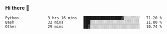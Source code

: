 ### Hi there 👋

<!--START_SECTION:waka-->

```text
Python             3 hrs 16 mins   █████████████████▓░░░░░░░   71.20 %
Bash               32 mins         ███░░░░░░░░░░░░░░░░░░░░░░   11.80 %
Other              29 mins         ██▓░░░░░░░░░░░░░░░░░░░░░░   10.74 %
```

<!--END_SECTION:waka-->

<!--
**arlenxuzj/arlenxuzj** is a ✨ _special_ ✨ repository because its `README.md` (this file) appears on your GitHub profile.

Here are some ideas to get you started:

- 🔭 I’m currently working on ...
- 🌱 I’m currently learning ...
- 👯 I’m looking to collaborate on ...
- 🤔 I’m looking for help with ...
- 💬 Ask me about ...
- 📫 How to reach me: ...
- 😄 Pronouns: ...
- ⚡ Fun fact: ...
-->
